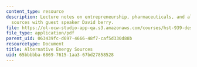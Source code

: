 ```yaml
---
content_type: resource
description: Lecture notes on entrepreneurship, pharmaceuticals, and alternative energy
  sources with guest speaker David berry.
file: https://ol-ocw-studio-app-qa.s3.amazonaws.com/courses/hst-939-designing-and-sustaining-technology-innovation-for-global-health-practice-spring-2008/65bbbbba686976151aa367bd27858528_lecture05.pdf
file_type: application/pdf
parent_uid: 063439fc-d697-4666-48f7-caf5d330d88b
resourcetype: Document
title: Alternative Energy Sources
uid: 65bbbbba-6869-7615-1aa3-67bd27858528
---
```

